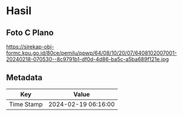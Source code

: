 # Hasil

## Foto C Plano

https://sirekap-obj-formc.kpu.go.id/80ce/pemilu/ppwp/64/08/10/20/07/6408102007001-20240218-070530--8c9791b1-df0d-4d86-ba5c-a5ba689f121e.jpg


## Metadata

| Key        | Value               |
| ---------- | ------------------- |
| Time Stamp | 2024-02-19 06:16:00 |



